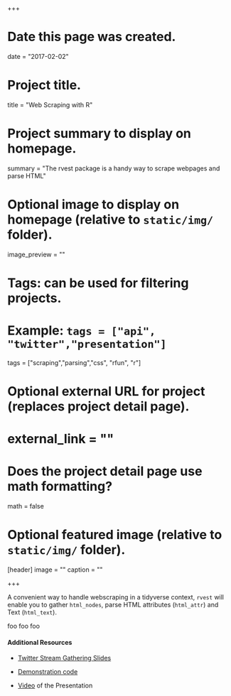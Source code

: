 +++
# Date this page was created.
date = "2017-02-02"

# Project title.
title = "Web Scraping with R"

# Project summary to display on homepage.
summary = "The rvest package is a handy way to scrape webpages and parse HTML"

# Optional image to display on homepage (relative to `static/img/` folder).
image_preview = ""

# Tags: can be used for filtering projects.
# Example: `tags = ["api", "twitter","presentation"]`
tags = ["scraping","parsing","css", "rfun", "r"]

# Optional external URL for project (replaces project detail page).
# external_link = ""

# Does the project detail page use math formatting?
math = false

# Optional featured image (relative to `static/img/` folder).
[header]
image = ""
caption = ""

+++

A convenient way to handle webscraping in a tidyverse context, `rvest` will enable you to gather `html_nodes`, 
parse HTML attributes (`html_attr`) and Text (`html_text`).

foo foo foo

#### Additional Resources

- [Twitter Stream Gathering Slides](https://libjohn.github.io/rfun-scrape/slides.html) 

- [Demonstration code](https://libjohn.github.io/rfun-scrape/rvest_demo.nb.html)

- [Video](https://warpwire.duke.edu/w/xY4BAA/) of the Presentation

